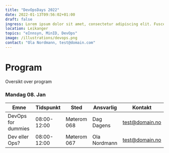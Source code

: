 ```yaml
---
title: "DevOpsDays 2022"
date: 2022-01-13T09:56:02+01:00
draft: false
ingress: Lorem ipsum dolor sit amet, consectetur adipiscing elit. Fusce at viverra dui. Aenean gravida vel justo in euismod. Donec sed erat eu nunc semper gravida at elementum leo.
location: Leikanger
topics: "eInnsyn, MinID, DevOps"
image: /illustrations/devops.png
contact: "Ola Nordmann, test@domain.com"
---
```


# Program
Oversikt over program

### Mandag 08. Jan

| Emne   | Tidspunkt   | Sted        | Ansvarlig    | Kontakt        |
|-------------|--------|-------------|--------------|----------------|
| DevOps for dummies | 08:00-12:00 | Møterom 068 | Dag Dagens   | test@domain.no |
| Dev eller Ops? | 08:00-12:00    | Møterom 067 | Ola Nordmann | test@domain.no |

